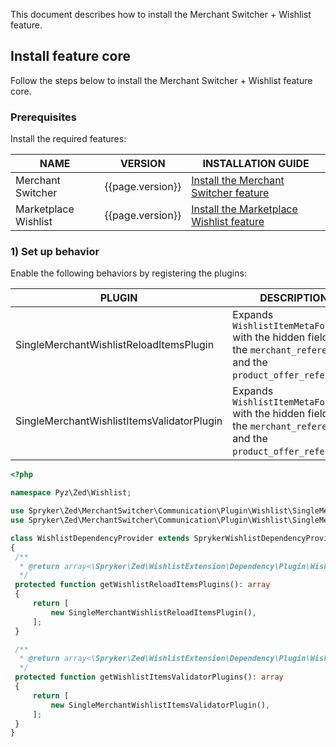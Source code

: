 

This document describes how to install the Merchant Switcher + Wishlist feature.

## Install feature core

Follow the steps below to install the Merchant Switcher + Wishlist feature core.

### Prerequisites

Install the required features:

| NAME | VERSION | INSTALLATION GUIDE  |
|-|-|-|
| Merchant Switcher | {{page.version}} | [Install the Merchant Switcher feature](/docs/pbc/all/merchant-management/{{page.version}}/marketplace/install-and-upgrade/install-features/install-the-merchant-switcher-feature.html)|
| Marketplace Wishlist | {{page.version}} | [Install the Marketplace Wishlist feature](/docs/pbc/all/shopping-list-and-wishlist/{{page.version}}/marketplace/install-and-upgrade/install-features/install-the-marketplace-wishlist-feature.html) |

### 1) Set up behavior

Enable the following behaviors by registering the plugins:

| PLUGIN | DESCRIPTION | PREREQUISITES | NAMESPACE |
|-|-|-|-|
| SingleMerchantWishlistReloadItemsPlugin | Expands `WishlistItemMetaFormType` with the hidden fields for the `merchant_reference` and the `product_offer_reference`. |  | Spryker\Zed\MerchantSwitcher\Communication\Plugin\Wishlist |
| SingleMerchantWishlistItemsValidatorPlugin | Expands `WishlistItemMetaFormType` with the hidden fields for the `merchant_reference` and the `product_offer_reference`. |  | Spryker\Zed\MerchantSwitcher\Communication\Plugin\Wishlist |

```php
<?php

namespace Pyz\Zed\Wishlist;

use Spryker\Zed\MerchantSwitcher\Communication\Plugin\Wishlist\SingleMerchantWishlistItemsValidatorPlugin;
use Spryker\Zed\MerchantSwitcher\Communication\Plugin\Wishlist\SingleMerchantWishlistReloadItemsPlugin;

class WishlistDependencyProvider extends SprykerWishlistDependencyProvider
{
 /**
  * @return array<\Spryker\Zed\WishlistExtension\Dependency\Plugin\WishlistReloadItemsPluginInterface>
  */
 protected function getWishlistReloadItemsPlugins(): array
 {
     return [
         new SingleMerchantWishlistReloadItemsPlugin(),
     ];
 }

 /**
  * @return array<\Spryker\Zed\WishlistExtension\Dependency\Plugin\WishlistItemsValidatorPluginInterface>
  */
 protected function getWishlistItemsValidatorPlugins(): array
 {
     return [
         new SingleMerchantWishlistItemsValidatorPlugin(),
     ];
 }
}
```
